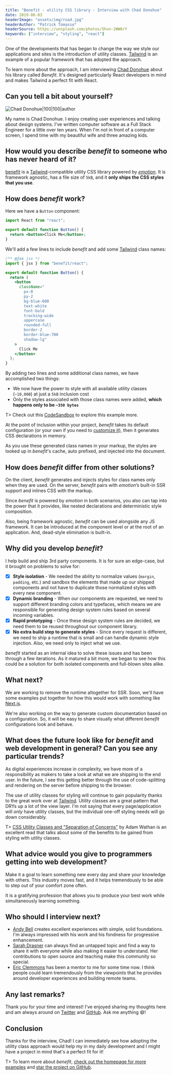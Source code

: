 ```yaml
---
title: "Benefit - utility CSS library - Interview with Chad Donohue"
date: 2019-06-03
headerImage: "assets/img/road.jpg"
headerAuthor: "Patrick Tomasso"
headerSource: https://unsplash.com/photos/5hvn-2WW6rY
keywords: ["interview", "styling", "react"]
---
```


One of the developments that has began to change the way we style our applications and sites is the introduction of utility classes. [Tailwind](https://tailwindcss.com) is an example of a popular framework that has adopted the approach.

To learn more about the approach, I am interviewing [Chad Donohue](https://twitter.com/chaddonohue) about his library called _Benefit_. It's designed particularly React developers in mind and makes Tailwind a perfect fit with React.

## Can you tell a bit about yourself?

![Chad Donohue|100|100|author](https://www.gravatar.com/avatar/4d096a44b3a989fa2dfb75ea9b989730?s=200)

My name is Chad Donohue. I enjoy creating user experiences and talking about design systems. I've written computer software as a Full Stack Engineer for a little over ten years. When I'm not in front of a computer screen, I spend time with my beautiful wife and three amazing kids.

## How would you describe _benefit_ to someone who has never heard of it?

[benefit](https://github.com/cdonohue/benefit) is a [Tailwind](https://tailwindcss.com)-compatible utility CSS library powered by [_emotion_](https://emotion.sh/docs/introduction). It is framework agnostic, has a file size of `5kB`, and it **only ships the CSS styles that you use**.

## How does _benefit_ work?

Here we have a `Button` component:

```jsx
import React from "react";

export default function Button() {
  return <button>Click Me</button>;
}
```

We'll add a few lines to include _benefit_ and add some [Tailwind](https://tailwindcss.com) class names:

```jsx
/** @jsx jsx */
import { jsx } from "benefit/react";

export default function Button() {
  return (
    <button
      className="
        px-8
        py-2
        bg-blue-600
        text-white
        font-bold
        tracking-wide
        uppercase
        rounded-full
        border-2
        border-blue-700
        shadow-lg"
    >
      Click Me
    </button>
  );
}
```

By adding two lines and some additional class names, we have accomplished two things:

- We now have the power to style with all available utility classes (`~10,000`) at just a `5kB` inclusion cost
- Only the styles associated with those class names were added, **which happens only to be `~350 bytes`**

T> Check out this [CodeSandbox](https://codesandbox.io/s/small-wildflower-ckbhj) to explore this example more.

At the point of inclusion within your project, _benefit_ takes its default configuration (or your own if you need to [customize it](https://benefit.netlify.com/customization/overview)), then it generates CSS declarations in memory.

As you use these generated class names in your markup, the styles are looked up in _benefit_'s cache, auto prefixed, and injected into the document.

## How does _benefit_ differ from other solutions?

On the client, _benefit_ generates and injects styles for class names only when they are used. On the server, _benefit_ pairs with _emotion_’s built-in SSR support and inlines CSS with the markup.

Since _benefit_ is powered by _emotion_ in both scenarios, you also can tap into the power that it provides, like nested declarations and deterministic style composition.

Also, being framework agnostic, _benefit_ can be used alongside any JS framework. It can be introduced at the component level or at the root of an application. And, dead-style elimination is built-in.

## Why did you develop _benefit_?

I help build and ship 3rd party components. It is for sure an edge-case, but it brought on problems to solve for:

- [x] **Style isolation** - We needed the ability to normalize values (`margin`, `padding`, etc.) and sandbox the elements that made up our shipped components and not have to duplicate those normalized styles with every new component.
- [x] **Dynamic branding** - When our components are requested, we need to support different branding colors and typefaces, which means we are responsible for generating design system rules based on several incoming variables.
- [x] **Rapid prototyping** - Once these design system rules are decided, we need them to be reused throughout our component library.
- [x] **No extra build step to generate styles** - Since every request is different, we need to ship a runtime that is small and can handle dynamic style injection. Also, we need only to inject what we use.

_benefit_ started as an internal idea to solve these issues and has been through a few iterations. As it matured a bit more, we began to see how this could be a solution for both isolated components and full-blown sites alike.

## What next?

We are working to remove the runtime altogether for SSR. Soon, we'll have some examples put together for how this would work with something like [Next.js](https://nextjs.org/).

We're also working on the way to generate custom documentation based on a configuration. So, it will be easy to share visually what different _benefit_ configurations look and behave.

## What does the future look like for _benefit_ and web development in general? Can you see any particular trends?

As digital experiences increase in complexity, we have more of a responsibility as makers to take a look at what we are shipping to the end user. In the future, I see this getting better through the use of code-splitting and rendering on the server before shipping to the browser.

The use of utility classes for styling will continue to gain popularity thanks to the great work over at [Tailwind](https://tailwindcss.com). Utility classes are a great pattern that DRYs up a lot of the view layer. I'm not saying that every page/application will _only_ have utility classes, but the individual one-off styling needs will go down considerably.

T> [CSS Utility Classes and "Separation of Concerns"](https://adamwathan.me/css-utility-classes-and-separation-of-concerns/) by Adam Wathan is an excellent read that talks about some of the benefits to be gained from styling with utility classes.

## What advice would you give to programmers getting into web development?

Make it a goal to learn something new every day and share your knowledge with others. This industry moves fast, and it helps tremendously to be able to step out of your comfort zone often.

It is a gratifying profession that allows you to produce your best work while simultaneously learning something.

## Who should I interview next?

- [Andy Bell](https://twitter.com/andybelldesign) creates excellent experiences with simple, solid foundations. I'm always impressed with his work and his fondness for progressive enhancement.
- [Sarah Drasner](https://twitter.com/sarah_edo) can always find an untapped topic and find a way to share it with everyone while also making it easier to understand. Her contributions to open source and teaching make this community so special.
- [Eric Clemmons](https://twitter.com/@ericclemmons) has been a mentor to me for some time now. I think people could learn tremendously from the viewpoints that he provides around developer experiences and building remote teams.

## Any last remarks?

Thank you for your time and interest! I've enjoyed sharing my thoughts here and am always around on [Twitter](https://twitter.com/chaddonohue) and [GitHub](https://github.com/cdonohue). Ask me anything 😄!

## Conclusion

Thanks for the interview, Chad! I can immediately see how adopting the utility class approach would help my in my daily development and I might have a project in mind that's a perfect fit for it!

T> To learn more about _benefit_, [check out the homepage for more examples](https://benefit.netlify.com) and [star the project on GitHub](https://github.com/cdonohue/benefit).
